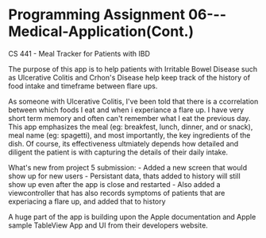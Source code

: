 # Programming Assignment 06---Medical-Application(Cont.)

CS 441 - Meal Tracker for Patients with IBD

The purpose of this app is to help patients with Irritable Bowel Disease such as Ulcerative Colitis and Crhon's Disease help keep track of the history of food intake and timeframe between flare ups.

As someone with Ulcerative Colitis, I've been told that there is a ccorrelation between which foods I eat and when i experiance a flare up. I have very short term memory and often can't remember what I eat the previous day. This app emphasizes the meal (eg: breakfest, lunch, dinner, and or snack), meal name (eg: spagetti), and most importantly, the key ingredients of the dish. Of course, its effectiveness ultmiately depends how detailed and diligent the patient is with capturing the details of their daily intake.

What's new from project 5 submission:
    - Added a new screen that would show up for new users
    - Persistant data, thats added to history will still show up even after the app is close and restarted
    - Also added a viewcontroller that has also records symptoms of patients that are experiacing a flare up, and added that to history


A huge part of the app is building upon the Apple documentation and Apple sample TableView App and UI from their developers website.




